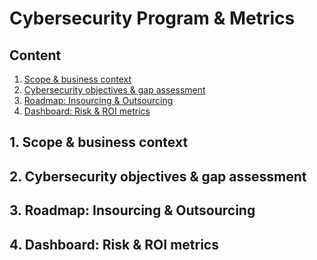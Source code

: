 # Cybersecurity Program & Metrics

## Content
1. [Scope & business context]()
2. [Cybersecurity objectives & gap assessment]() 
3. [Roadmap: Insourcing & Outsourcing]()
4. [Dashboard: Risk & ROI metrics]()

## 1. Scope & business context 

## 2. Cybersecurity objectives & gap assessment 

## 3. Roadmap: Insourcing & Outsourcing 

## 4. Dashboard: Risk & ROI metrics  
